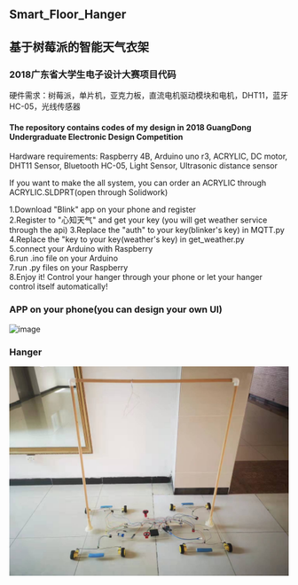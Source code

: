 ## Smart_Floor_Hanger
## 基于树莓派的智能天气衣架 

### 2018广东省大学生电子设计大赛项目代码  
硬件需求：树莓派，单片机，亚克力板，直流电机驱动模块和电机，DHT11，蓝牙HC-05，光线传感器  

#### The repository contains codes of my design in 2018 GuangDong Undergraduate Electronic Design Competition

Hardware requirements: Raspberry 4B, Arduino uno r3, ACRYLIC, DC motor, DHT11 Sensor, Bluetooth HC-05, Light Sensor, Ultrasonic distance sensor

If you want to make the all system, you can order an ACRYLIC through ACRYLIC.SLDPRT(open through Solidwork)

1.Download "Blink" app on your phone and register  
2.Register to "心知天气" and get your key (you will get weather service through the api) 
3.Replace the "auth" to your key(blinker's key) in MQTT.py  
4.Replace the "key to your key(weather's key) in get_weather.py  
5.connect your Arduino with Raspberry  
6.run .ino file on your Arduino  
7.run .py files on your Raspberry  
8.Enjoy it! Control your hanger through your phone or let your hanger control itself automatically!

### APP on your phone(you can design your own UI)
![image]()

### Hanger
![image](https://github.com/LY4C49/Smar_Floor_Hanger/blob/main/Results.jpg)



